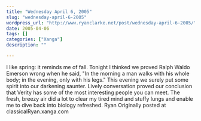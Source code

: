 ```yaml
---
title: "Wednesday April 6, 2005"
slug: "wednesday-april-6-2005"
wordpress_url: "http://www.ryanclarke.net/post/wednesday-april-6-2005/"
date: 2005-04-06
tags: []
categories: ["Xanga"]
description: ""

---
```


I like spring: it reminds me of fall.
Tonight I thinked we proved Ralph Waldo Emerson wrong when he said, "In the morning a man walks with his whole body; in the evening, only with his legs." This evening we surely put some spirit into our darkening saunter. Lively conversation proved our conclusion that Verity has some of the most interesting people you can meet. The fresh, breezy air did a lot to clear my tired mind and stuffy lungs and enable me to dive back into biology refreshed.
 Ryan
Originally posted at classicalRyan.xanga.com
